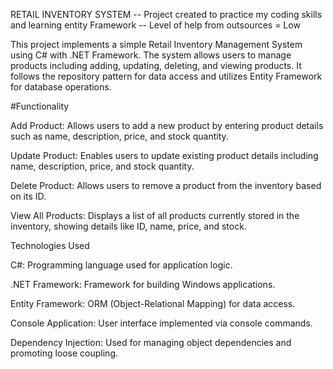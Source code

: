 RETAIL INVENTORY SYSTEM
-- Project created to practice my coding skills and learning entity Framework -- 
Level of help from outsources = Low

This project implements a simple Retail Inventory Management System using C# with .NET Framework. The system allows users to manage products including adding, updating, deleting, and viewing products. It follows the repository pattern for data access and utilizes Entity Framework for database operations.

#Functionality

Add Product: Allows users to add a new product by entering product details such as name, description, price, and stock quantity.

Update Product: Enables users to update existing product details including name, description, price, and stock quantity.

Delete Product: Allows users to remove a product from the inventory based on its ID.

View All Products: Displays a list of all products currently stored in the inventory, showing details like ID, name, price, and stock.

Technologies Used

C#: Programming language used for application logic.

.NET Framework: Framework for building Windows applications.

Entity Framework: ORM (Object-Relational Mapping) for data access.

Console Application: User interface implemented via console commands.

Dependency Injection: Used for managing object dependencies and promoting loose coupling.
